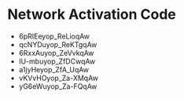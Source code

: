 # Network Activation Code
* 6pRIEeyop_ReLioqAw
* qcNYDuyop_ReKTgqAw
* 6RxxAuyop_ZeVvkqAw
* lU-mbuyop_ZfDCwqAw
* a1jyHeyop_ZfA_UqAw
* vKVvHOyop_Za-XMqAw
* yG6eWuyop_Za-FQqAw